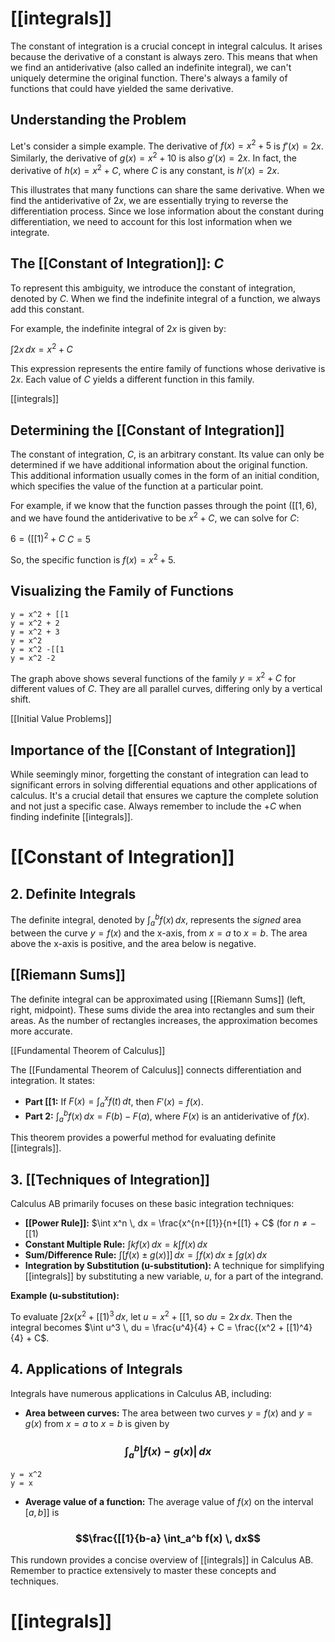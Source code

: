 # [[integrals]]

The constant of integration is a crucial concept in integral calculus.  It arises because the derivative of a constant is always zero.  This means that when we find an antiderivative (also called an indefinite integral), we can't uniquely determine the original function.  There's always a family of functions that could have yielded the same derivative.

## Understanding the Problem

Let's consider a simple example.  The derivative of $f(x) = x^2 + 5$ is $f'(x) = 2x$.  Similarly, the derivative of $g(x) = x^2 + 10$ is also $g'(x) = 2x$.  In fact, the derivative of $h(x) = x^2 + C$, where $C$ is any constant, is $h'(x) = 2x$.

This illustrates that many functions can share the same derivative.  When we find the antiderivative of $2x$, we are essentially trying to reverse the differentiation process.  Since we lose information about the constant during differentiation, we need to account for this lost information when we integrate.

## The [[Constant of Integration]]: $C$

To represent this ambiguity, we introduce the constant of integration, denoted by $C$.  When we find the indefinite integral of a function, we always add this constant.

For example, the indefinite integral of $2x$ is given by:

$\int 2x \, dx = x^2 + C$

This expression represents the entire family of functions whose derivative is $2x$.  Each value of $C$ yields a different function in this family.

[[integrals]]

## Determining the [[Constant of Integration]]

The constant of integration, $C$, is an arbitrary constant.  Its value can only be determined if we have additional information about the original function. This additional information usually comes in the form of an initial condition, which specifies the value of the function at a particular point.

For example, if we know that the function passes through the point $([[1, 6)$, and we have found the antiderivative to be $x^2 + C$, we can solve for $C$:

$6 = ([[1)^2 + C$
$C = 5$

So, the specific function is $f(x) = x^2 + 5$.


## Visualizing the Family of Functions

```desmos-graph
y = x^2 + [[1
y = x^2 + 2
y = x^2 + 3
y = x^2
y = x^2 -[[1
y = x^2 -2
```

The graph above shows several functions of the family $y = x^2 + C$ for different values of $C$.  They are all parallel curves, differing only by a vertical shift.


[[Initial Value Problems]]

## Importance of the [[Constant of Integration]]

While seemingly minor, forgetting the constant of integration can lead to significant errors in solving differential equations and other applications of calculus.  It's a crucial detail that ensures we capture the complete solution and not just a specific case.  Always remember to include the $+C$ when finding indefinite [[integrals]].




# [[Constant of Integration]]
## 2. Definite Integrals

The definite integral, denoted by $\int_a^b f(x) \, dx$, represents the *signed* area between the curve $y = f(x)$ and the x-axis, from $x = a$ to $x = b$.  The area above the x-axis is positive, and the area below is negative.

## [[Riemann Sums]]

The definite integral can be approximated using [[Riemann Sums]] (left, right, midpoint).  These sums divide the area into rectangles and sum their areas.  As the number of rectangles increases, the approximation becomes more accurate.

[[Fundamental Theorem of Calculus]]

The [[Fundamental Theorem of Calculus]] connects differentiation and integration.  It states:

* **Part [[1:** If $F(x) = \int_a^x f(t) \, dt$, then $F'(x) = f(x)$.
* **Part 2:** $\int_a^b f(x) \, dx = F(b) - F(a)$, where $F(x)$ is an antiderivative of $f(x)$.

This theorem provides a powerful method for evaluating definite [[integrals]].


## 3. [[Techniques of Integration]] 
Calculus AB primarily focuses on these basic integration techniques:

* **[[Power Rule]]:** $\int x^n \, dx = \frac{x^{n+[[1}}{n+[[1} + C$  (for $n \neq -[[1$)
* **Constant Multiple Rule:** $\int kf(x) \, dx = k \int f(x) \, dx$
* **Sum/Difference Rule:** $\int [f(x) \pm g(x)]] \, dx = \int f(x) \, dx \pm \int g(x) \, dx$
* **Integration by Substitution (u-substitution):** A technique for simplifying [[integrals]] by substituting a new variable, $u$, for a part of the integrand.


**Example (u-substitution):**

To evaluate $\int 2x(x^2 + [[1)^3 \, dx$, let $u = x^2 + [[1$, so $du = 2x \, dx$.  Then the integral becomes $\int u^3 \, du = \frac{u^4}{4} + C = \frac{(x^2 + [[1)^4}{4} + C$.


## 4. Applications of Integrals

Integrals have numerous applications in Calculus AB, including:

* **Area between curves:**  The area between two curves $y = f(x)$ and $y = g(x)$ from $x = a$ to $x = b$ is given by 
### $$\int_a^b |f(x) - g(x)| \, dx$$

```desmos-graph
y = x^2
y = x
```

* **Average value of a function:** The average value of $f(x)$ on the interval $[a, b]]$ is 
### $$\frac{[[1}{b-a} \int_a^b f(x) \, dx$$
This rundown provides a concise overview of [[integrals]] in Calculus AB.  Remember to practice extensively to master these concepts and techniques.

# [[integrals]]